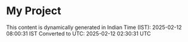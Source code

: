 # My Project

This content is dynamically generated in Indian Time (IST): 2025-02-12 08:00:31 IST
Converted to UTC: 2025-02-12 02:30:31 UTC
